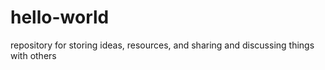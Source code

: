 # hello-world
repository for storing ideas, resources, and sharing and discussing things with others
